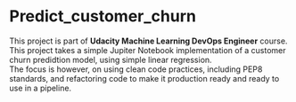 # Predict_customer_churn

This project is part of **Udacity Machine Learning DevOps Engineer** course.\
This project takes a simple Jupiter Notebook implementation of a customer churn predidtion model, using simple linear regression.\
The focus is however, on using clean code practices, including PEP8 standards, and refactoring code to make it production ready and ready to use in a pipeline.
